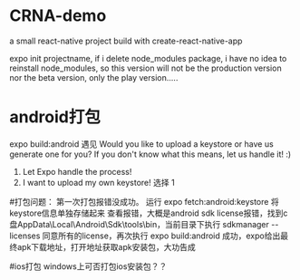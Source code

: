 # CRNA-demo
a small react-native project build with create-react-native-app 

 expo init projectname, if i delete node_modules package, i have no idea to reinstall node_modules, so this version will not be the production version nor the beta version, only the play version.....

# android打包
expo build:android
遇见 Would you like to upload a keystore or have us generate one for you?
If you don't know what this means, let us handle it! :)

  1) Let Expo handle the process!
  2) I want to upload my own keystore!
  选择 1

#打包问题：
  第一次打包报错没成功。
  运行 expo fetch:android:keystore
  将keystore信息单独存储起来
  查看报错，大概是android sdk license报错，找到c盘AppData\Local\Android\Sdk\tools\bin，当前目录下执行 sdkmanager --licenses 同意所有的license，再次执行 expo build:android 成功，expo给出最终apk下载地址，打开地址获取apk安装包，大功告成

#ios打包
windows上可否打包ios安装包？？
